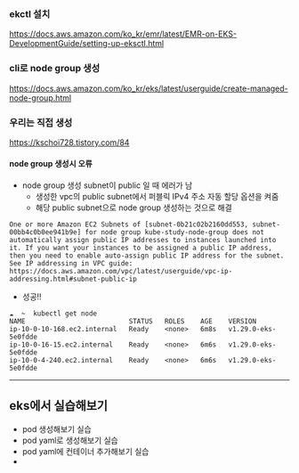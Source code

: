 ### ekctl 설치 
https://docs.aws.amazon.com/ko_kr/emr/latest/EMR-on-EKS-DevelopmentGuide/setting-up-eksctl.html

### cli로 node group 생성
https://docs.aws.amazon.com/ko_kr/eks/latest/userguide/create-managed-node-group.html

### 우리는 직접 생성
https://kschoi728.tistory.com/84

#### node group 생성시 오류
- node group 생성 subnet이 public 일 때 에러가 남
  - 생성한 vpc의 public subnet에서 퍼블릭 IPv4 주소 자동 할당 옵션을 켜줌
  - 해당 public subnet으로 node group 생성하는 것으로 해결
 
```
One or more Amazon EC2 Subnets of [subnet-0b21c02b2160dd553, subnet-00bb4c0b0ee941b9e] for node group kube-study-node-group does not automatically assign public IP addresses to instances launched into it. If you want your instances to be assigned a public IP address, then you need to enable auto-assign public IP address for the subnet. See IP addressing in VPC guide: https://docs.aws.amazon.com/vpc/latest/userguide/vpc-ip-addressing.html#subnet-public-ip
```

- 성공!!
```
☁  ~  kubectl get node
NAME                          STATUS   ROLES    AGE    VERSION
ip-10-0-10-168.ec2.internal   Ready    <none>   6m8s   v1.29.0-eks-5e0fdde
ip-10-0-16-15.ec2.internal    Ready    <none>   6m6s   v1.29.0-eks-5e0fdde
ip-10-0-4-240.ec2.internal    Ready    <none>   6m6s   v1.29.0-eks-5e0fdde
```

---
## eks에서 실습해보기
- pod 생성해보기 실습
- pod yaml로 생성해보기 실습
- pod yaml에 컨테이너 추가해보기 실습
- 
